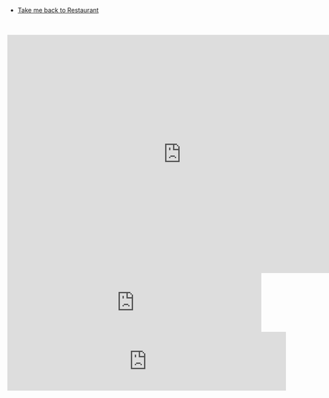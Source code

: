 <ul class="breadcrumb">
  <li><a href="https://anabalanuta.github.io/portuguese4you/restaurant.html">Take me back to Restaurant</a></li>
  </ul>
<br>
<br>
<iframe src="https://h5p.org/h5p/embed/169884" width="789" height="543" frameborder="0" allowfullscreen="allowfullscreen"></iframe><script src="https://h5p.org/sites/all/modules/h5p/library/js/h5p-resizer.js" charset="UTF-8"></script>
<br>
<iframe src="https://h5p.org/h5p/embed/169895" width="578" height="134" frameborder="0" allowfullscreen="allowfullscreen"></iframe><script src="https://h5p.org/sites/all/modules/h5p/library/js/h5p-resizer.js" charset="UTF-8"></script>
<br>
<iframe src="https://h5p.org/h5p/embed/169898" width="634" height="134" frameborder="0" allowfullscreen="allowfullscreen"></iframe><script src="https://h5p.org/sites/all/modules/h5p/library/js/h5p-resizer.js" charset="UTF-8"></script>
